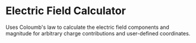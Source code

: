 # Electric Field Calculator
Uses Coloumb's law to calculate the electric field components and magnitude for arbitrary charge contributions and user-defined coordinates.
